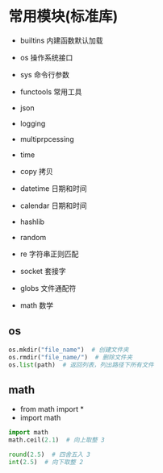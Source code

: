 # 常用模块(标准库)

- builtins 内建函数默认加载

- os 操作系统接口

- sys 命令行参数

- functools 常用工具

- json

- logging

- multiprpcessing

- time

- copy 拷贝

- datetime 日期和时间

- calendar 日期和时间

- hashlib

- random

- re 字符串正则匹配

- socket 套接字

- globs 文件通配符

- math 数学

## os

```python
os.mkdir("file_name")  # 创建文件夹
os.rmdir("file_name/")  # 删除文件夹
os.list(path)  # 返回列表，列出路径下所有文件
```

## math

- from math import *
- import math

```python
import math
math.ceil(2.1)  # 向上取整 3
```

```python
round(2.5)  # 四舍五入 3
int(2.5)  # 向下取整 2
```
